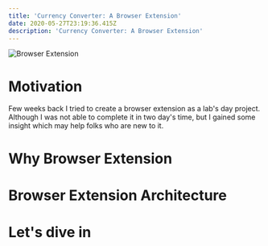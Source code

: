 ```yaml
---
title: 'Currency Converter: A Browser Extension'
date: 2020-05-27T23:19:36.415Z
description: 'Currency Converter: A Browser Extension'
---
```

![Browser Extension](/img/browser_extensions.jpg "Browser Extension")

# Motivation

Few weeks back I tried to create a browser extension as a lab's day project. Although I was not able to complete it in two day's time, but I gained some insight which may help folks who are new to it.

# Why Browser Extension

# Browser Extension Architecture

# Let's dive in